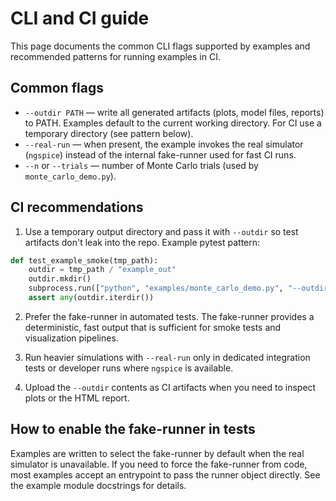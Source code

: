 # CLI and CI guide

This page documents the common CLI flags supported by examples and
recommended patterns for running examples in CI.

Common flags
------------

- `--outdir PATH` — write all generated artifacts (plots, model files,
  reports) to PATH. Examples default to the current working directory. For CI
  use a temporary directory (see pattern below).
- `--real-run` — when present, the example invokes the real simulator
  (`ngspice`) instead of the internal fake-runner used for fast CI runs.
- `--n` or `--trials` — number of Monte Carlo trials (used by
  `monte_carlo_demo.py`).

CI recommendations
------------------

1. Use a temporary output directory and pass it with `--outdir` so test
artifacts don't leak into the repo. Example pytest pattern:

```python
def test_example_smoke(tmp_path):
    outdir = tmp_path / "example_out"
    outdir.mkdir()
    subprocess.run(["python", "examples/monte_carlo_demo.py", "--outdir", str(outdir)], check=True)
    assert any(outdir.iterdir())
```

2. Prefer the fake-runner in automated tests. The fake-runner provides a
deterministic, fast output that is sufficient for smoke tests and
visualization pipelines.

3. Run heavier simulations with `--real-run` only in dedicated integration
tests or developer runs where `ngspice` is available.

4. Upload the `--outdir` contents as CI artifacts when you need to inspect
plots or the HTML report.

How to enable the fake-runner in tests
--------------------------------------

Examples are written to select the fake-runner by default when the real
simulator is unavailable. If you need to force the fake-runner from code,
most examples accept an entrypoint to pass the runner object directly. See
the example module docstrings for details.

